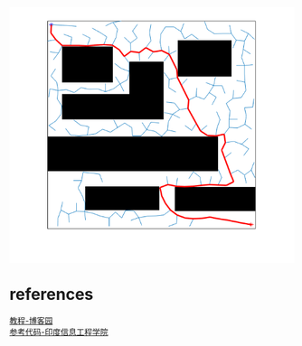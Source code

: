 <div  align="center">    
	<img src="./result.bmp"  alt="result" align=center />  
 </div>
   
# references  
[教程-博客园](https://www.cnblogs.com/21207-iHome/p/7210543.html)  
[参考代码-印度信息工程学院](http://rkala.in/codes/RRT.zip)  

 